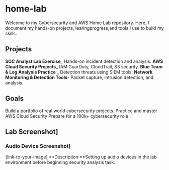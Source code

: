 # home-lab
Welcome to my Cybersecurity and AWS
Home Lab repository.
Here, I document my hands-on
projects, learingprogress,and
tools I use to build my skills.
## Projects
**SOC Analyst Lab Exercise**_
Hands-on incident detection and
analysis.
**AWS Cloud Security Projects**_
IAM GuarDuty, CloudTrail, S3
security.
**Blue Team & Log Analysis
Practice** _ Detection threats using
SIEM tools.
**Network Monitoring & Detection
Tools**- Packet capture, intrusion
detection, and analysis.
## Goals
Build a portfolio of real world
cybersecurity projects.
Practice and master AWS Cloud
Security
Prepare for a 100k+ cybersecurity
role
## Lab Screenshot]
### Audio Device Screenshot]
{link-to-your-image]
**Description:**Setting up audio
devices in the lab environment before
beginning security analysis task.
